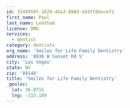```yaml
---
id: 3348959f-1629-45a3-898d-dd3ff8becef2
first_name: Paul
last_name: Leatham
license: DMD
services:
  - dentist
category: dentists
org_name: 'Smiles for Life Family Dentistry'
address: '8930 W Sunset Rd S'
city: 'Las Vegas'
state: NV
zip: '89148'
title: 'Smiles for Life Family Dentistry'
_geoloc:
  lat: 36.0715
  lng: -115.189
---
```

